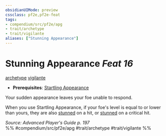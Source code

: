 ```yaml
---
obsidianUIMode: preview
cssclass: pf2e,pf2e-feat
tags:
- compendium/src/pf2e/apg
- trait/archetype
- trait/vigilante
aliases: ["Stunning Appearance"]
---
```

# Stunning Appearance  *Feat 16*  
[archetype](archetype.md "Archetype Feat Trait")  [vigilante](Reference/Rules/Traits/vigilante-apg.md "Vigilante Feat Trait")  

- **Prerequisites**: [Startling Appearance](startling-appearance-loag.md)

Your sudden appearance leaves your foe unable to respond.

When you use Startling Appearance, if your foe's level is equal to or lower than yours, they are also [stunned](conditions.md#Stunned) on a hit, or [stunned](conditions.md#Stunned) on a critical hit.

*Source: Advanced Player's Guide p. 197*  
%% #compendium/src/pf2e/apg #trait/archetype #trait/vigilante %%